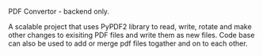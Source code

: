 PDF Convertor - backend only. 

A scalable project that uses PyPDF2 library to read, write, rotate and make other changes to exisiting PDF files and write them as new files. 
Code base can also be used to add or merge pdf files togather and on to each other. 
